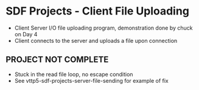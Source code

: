 # SDF Projects - Client File Uploading
- Client Server I/O file uploading program, demonstration done by chuck on Day 4
- Client connects to the server and uploads a file upon connection

## PROJECT NOT COMPLETE
- Stuck in the read file loop, no escape condition
- See vttp5-sdf-projects-server-file-sending for example of fix
